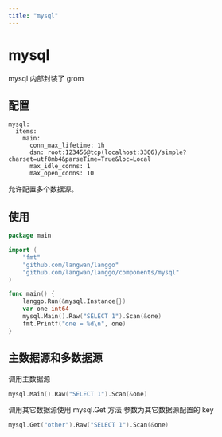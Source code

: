 ```yaml
---
title: "mysql"
---
```

# mysql

mysql 内部封装了 grom

## 配置

```
mysql:
  items:
    main:
      conn_max_lifetime: 1h
      dsn: root:123456@tcp(localhost:3306)/simple?charset=utf8mb4&parseTime=True&loc=Local
      max_idle_conns: 1
      max_open_conns: 10
```

允许配置多个数据源。

## 使用

```go
package main

import (
	"fmt"
	"github.com/langwan/langgo"
	"github.com/langwan/langgo/components/mysql"
)

func main() {
	langgo.Run(&mysql.Instance{})
	var one int64
	mysql.Main().Raw("SELECT 1").Scan(&one)
	fmt.Printf("one = %d\n", one)
}
```

## 主数据源和多数据源

调用主数据源

```go
mysql.Main().Raw("SELECT 1").Scan(&one)
```

调用其它数据源使用 mysql.Get 方法 参数为其它数据源配置的 key

```go
mysql.Get("other").Raw("SELECT 1").Scan(&one)
```
